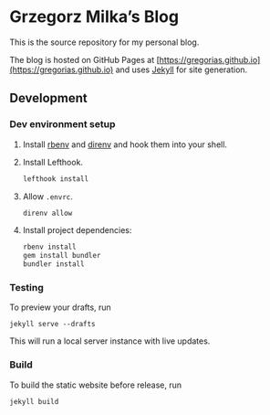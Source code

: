 # Grzegorz Milka’s Blog

This is the source repository for my personal blog.

The blog is hosted on GitHub Pages at
[https://gregorias.github.io](https://gregorias.github.io) and uses
[Jekyll](https://jekyllrb.com/) for site generation.

## Development

### Dev environment setup

1. Install [rbenv](https://github.com/rbenv/rbenv) and
   [direnv](https://direnv.net/) and hook them into your shell.
1. Install Lefthook.

   ```bash
   lefthook install
   ```

1. Allow `.envrc`.

   ```bash
   direnv allow
   ```

1. Install project dependencies:

    ```bash
    rbenv install
    gem install bundler
    bundler install
    ```

### Testing

To preview your drafts, run

```shell
jekyll serve --drafts
```

This will run a local server instance with live updates.

### Build

To build the static website before release, run

```shell
jekyll build
```
